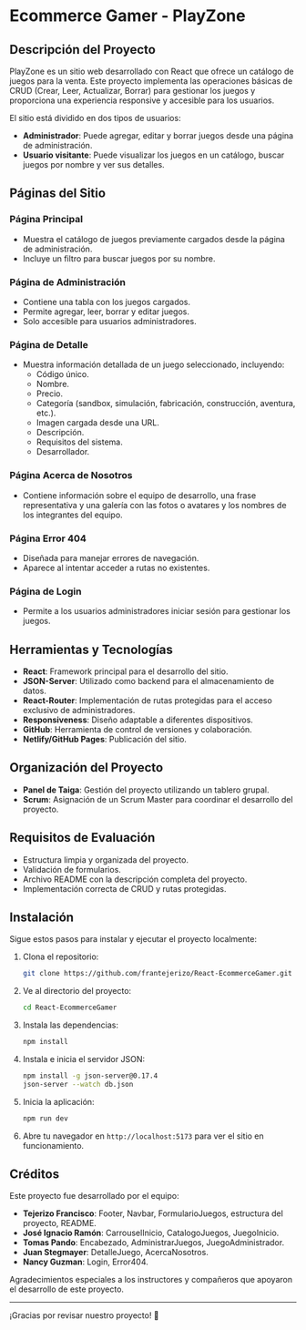 # Ecommerce Gamer - PlayZone

## Descripción del Proyecto

PlayZone es un sitio web desarrollado con React que ofrece un catálogo de juegos para la venta. Este proyecto implementa las operaciones básicas de CRUD (Crear, Leer, Actualizar, Borrar) para gestionar los juegos y proporciona una experiencia responsive y accesible para los usuarios. 

El sitio está dividido en dos tipos de usuarios:
- **Administrador**: Puede agregar, editar y borrar juegos desde una página de administración.
- **Usuario visitante**: Puede visualizar los juegos en un catálogo, buscar juegos por nombre y ver sus detalles.

## Páginas del Sitio

### Página Principal
- Muestra el catálogo de juegos previamente cargados desde la página de administración.
- Incluye un filtro para buscar juegos por su nombre.

### Página de Administración
- Contiene una tabla con los juegos cargados.
- Permite agregar, leer, borrar y editar juegos.
- Solo accesible para usuarios administradores.

### Página de Detalle
- Muestra información detallada de un juego seleccionado, incluyendo:
  - Código único.
  - Nombre.
  - Precio.
  - Categoría (sandbox, simulación, fabricación, construcción, aventura, etc.).
  - Imagen cargada desde una URL.
  - Descripción.
  - Requisitos del sistema.
  - Desarrollador.

### Página Acerca de Nosotros
- Contiene información sobre el equipo de desarrollo, una frase representativa y una galería con las fotos o avatares y los nombres de los integrantes del equipo.

### Página Error 404
- Diseñada para manejar errores de navegación.
- Aparece al intentar acceder a rutas no existentes.

### Página de Login
- Permite a los usuarios administradores iniciar sesión para gestionar los juegos.

## Herramientas y Tecnologías
- **React**: Framework principal para el desarrollo del sitio.
- **JSON-Server**: Utilizado como backend para el almacenamiento de datos.
- **React-Router**: Implementación de rutas protegidas para el acceso exclusivo de administradores.
- **Responsiveness**: Diseño adaptable a diferentes dispositivos.
- **GitHub**: Herramienta de control de versiones y colaboración.
- **Netlify/GitHub Pages**: Publicación del sitio.

## Organización del Proyecto
- **Panel de Taiga**: Gestión del proyecto utilizando un tablero grupal.
- **Scrum**: Asignación de un Scrum Master para coordinar el desarrollo del proyecto.

## Requisitos de Evaluación
- Estructura limpia y organizada del proyecto.
- Validación de formularios.
- Archivo README con la descripción completa del proyecto.
- Implementación correcta de CRUD y rutas protegidas.

## Instalación

Sigue estos pasos para instalar y ejecutar el proyecto localmente:

1. Clona el repositorio:
   ```bash
   git clone https://github.com/frantejerizo/React-EcommerceGamer.git
   ```

2. Ve al directorio del proyecto:
   ```bash
   cd React-EcommerceGamer
   ```

3. Instala las dependencias:
   ```bash
   npm install
   ```

4. Instala e inicia el servidor JSON:
   ```bash
   npm install -g json-server@0.17.4
   json-server --watch db.json
   ```

5. Inicia la aplicación:
   ```bash
   npm run dev
   ```

6. Abre tu navegador en `http://localhost:5173` para ver el sitio en funcionamiento.

## Créditos

Este proyecto fue desarrollado por el equipo:

- **Tejerizo Francisco**: Footer, Navbar, FormularioJuegos, estructura del proyecto, README.
- **José Ignacio Ramón**: CarrouselInicio, CatalogoJuegos, JuegoInicio.
- **Tomas Pando**: Encabezado, AdministrarJuegos, JuegoAdministrador.
- **Juan Stegmayer**: DetalleJuego, AcercaNosotros.
- **Nancy Guzman**: Login, Error404.

Agradecimientos especiales a los instructores y compañeros que apoyaron el desarrollo de este proyecto.

---

¡Gracias por revisar nuestro proyecto! 🚀

